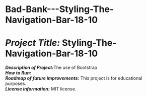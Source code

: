 # Bad-Bank---Styling-The-Navigation-Bar-18-10

# <h1><strong><em>Project Title:</em></strong> Styling-The-Navigation-Bar-18-10</H1>
<strong><em>Description of Project:</em></strong>The use of Bootstrap<br>
<strong><em>How to Run:</em></strong>  <br>
<strong><em>Roadmap of future improvements:</em></strong>  This project is for educational purposes. <br>
<strong><em>License information:</em></strong>  MIT license. 
